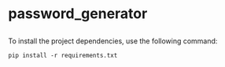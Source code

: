 # password_generator

## 
To install the project dependencies, use the following command:
```
pip install -r requirements.txt
```
